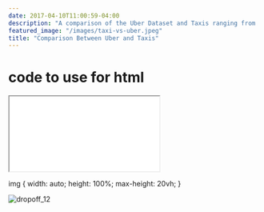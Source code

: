 ```yaml
---
date: 2017-04-10T11:00:59-04:00
description: "A comparison of the Uber Dataset and Taxis ranging from ... to ..."
featured_image: "/images/taxi-vs-uber.jpeg"
title: "Comparison Between Uber and Taxis"
---
```


<script>
  function resizeIframe(obj) {
    obj.style.height = obj.contentWindow.document.documentElement.scrollHeight + 'px';
  }
</script>


# code to use for html
<iframe src = {{< baseurl >}}/dropoff_12.png style="width: 616px; height: 616px;" frameborder="0" scrolling="no" onload="resizeIframe(this)"> </iframe>

img {
  width: auto;
  height: 100%;
  max-height: 20vh;
}

<img src="{{< baseurl >}}/dropoff_12.png" alt="dropoff_12">